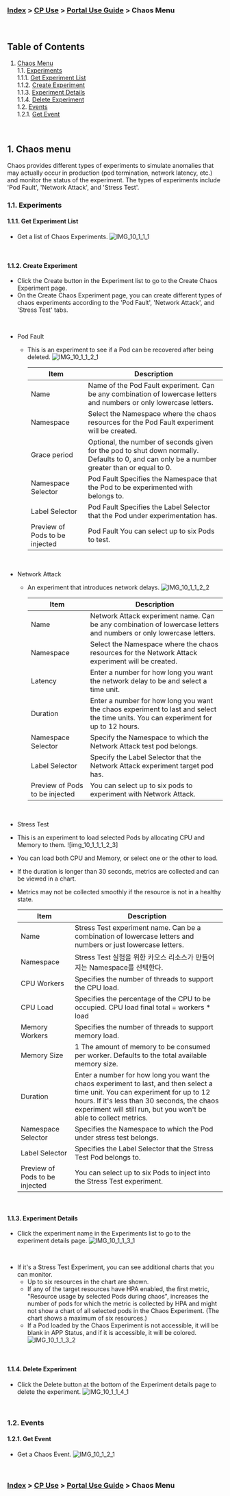 ### [Index](https://github.com/K-PaaS/cp-guide-eng) > [CP Use](../Readme.md) >  [Portal Use Guide](./cp-portal-use-guide.md) >  Chaos Menu

<br>

## Table of Contents

1. [Chaos Menu](#1)  
   1.1. [Experiments](#1-1)  
   1.1.1. [Get Experiment List](#1-1-1)  
   1.1.2. [Create Experiment](#1-1-2)  
   1.1.3. [Experiment Details](#1-1-3)  
   1.1.4. [Delete Experiment](#1-1-4)  
   1.2. [Events](#1-2)   
   1.2.1. [Get Event](#1-2-1)  
<br>

## <div id='1'/> 1. Chaos menu
Chaos provides different types of experiments to simulate anomalies that may actually occur in production (pod termination, network latency, etc.) and monitor the status of the experiment.
The types of experiments include 'Pod Fault', 'Network Attack', and 'Stress Test'.

### <div id='1-1'/> 1.1. Experiments
#### <div id='1-1-1'/> 1.1.1. Get Experiment List
- Get a list of Chaos Experiments.
  ![IMG_10_1_1_1]

<br>

#### <div id='1-1-2'/> 1.1.2. Create Experiment
- Click the Create button in the Experiment list to go to the Create Chaos Experiment page.
- On the Create Chaos Experiment page, you can create different types of chaos experiments according to the 'Pod Fault', 'Network Attack', and 'Stress Test' tabs.

<br>

- Pod Fault
    - This is an experiment to see if a Pod can be recovered after being deleted.
      ![IMG_10_1_1_2_1]

      <table>
      <thead>
        <tr>
          <th>Item</th>
          <th>Description</th>
        </tr>
      </thead>
      <tbody>
        <tr>
          <td>Name</td>
          <td>Name of the Pod Fault experiment. Can be any combination of lowercase letters and numbers or only lowercase letters.</td>
        </tr>
        <tr>
          <td>Namespace</td>
          <td>Select the Namespace where the chaos resources for the Pod Fault experiment will be created.</td>
        </tr>
        <tr>
          <td>Grace period</td>
          <td>Optional, the number of seconds given for the pod to shut down normally. Defaults to 0, and can only be a number greater than or equal to 0.</td>
        </tr>
        <tr>
          <td>Namespace Selector</td>
          <td>Pod Fault Specifies the Namespace that the Pod to be experimented with belongs to.</td>
        </tr>
        <tr>
          <td>Label Selector</td>
          <td>Pod Fault Specifies the Label Selector that the Pod under experimentation has.</td>
        </tr>
        <tr>
          <td>Preview of Pods to be injected</td>
          <td>Pod Fault You can select up to six Pods to test.</td>
        </tr>
      </tbody>
      </table>

<br>

- Network Attack
    - An experiment that introduces network delays.
      ![IMG_10_1_1_2_2]

      <table>
      <thead>
        <tr>
          <th>Item</th>
          <th>Description</th>
        </tr>
      </thead>
      <tbody>
        <tr>
          <td>Name</td>
          <td>Network Attack experiment name. Can be any combination of lowercase letters and numbers or only lowercase letters.</td>
        </tr>
        <tr>
          <td>Namespace</td>
          <td>Select the Namespace where the chaos resources for the Network Attack experiment will be created.</td>
        </tr>
        <tr>
          <td>Latency</td>
          <td>Enter a number for how long you want the network delay to be and select a time unit.</td>
        </tr>
        <tr>
          <td>Duration</td>
          <td>Enter a number for how long you want the chaos experiment to last and select the time units. You can experiment for up to 12 hours.</td>
        </tr>
        <tr>
          <td>Namespace Selector</td>
          <td>Specify the Namespace to which the Network Attack test pod belongs.</td>
        </tr>
        <tr>
          <td>Label Selector</td>
          <td>Specify the Label Selector that the Network Attack experiment target pod has.</td>
        </tr>
        <tr>
          <td>Preview of Pods to be injected</td>
          <td>You can select up to six pods to experiment with Network Attack.</td>
        </tr>
      </tbody>
      </table>

<br>

-  Stress Test
- This is an experiment to load selected Pods by allocating CPU and Memory to them.
  ![img_10_1_1_1_2_3]
- You can load both CPU and Memory, or select one or the other to load.
- If the duration is longer than 30 seconds, metrics are collected and can be viewed in a chart.
- Metrics may not be collected smoothly if the resource is not in a healthy state.

    <table>
    <thead>
      <tr>
        <th>Item</th>
        <th>Description</th>
      </tr>
    </thead>
    <tbody>
      <tr>
        <td>Name</td>
        <td>Stress Test experiment name. Can be a combination of lowercase letters and numbers or just lowercase letters.</td>
      </tr>
      <tr>
        <td>Namespace</td>
        <td>Stress Test 실험을 위한 카오스 리소스가 만들어지는 Namespace를 선택한다.</td>
      </tr>
      <tr>
        <td>CPU Workers</td>
        <td>Specifies the number of threads to support the CPU load.</td>
      </tr>
      <tr>
        <td>CPU Load</td>
        <td>Specifies the percentage of the CPU to be occupied. CPU load final total = workers * load</td>
      </tr>
      <tr>
        <td>Memory Workers</td>
        <td>Specifies the number of threads to support memory load.</td>
      </tr>
      <tr>
        <td>Memory Size</td>
        <td>1 The amount of memory to be consumed per worker. Defaults to the total available memory size.</td>
      </tr>
      <tr>
        <td>Duration</td>
        <td>Enter a number for how long you want the chaos experiment to last, and then select a time unit. You can experiment for up to 12 hours. If it's less than 30 seconds, the chaos experiment will still run, but you won't be able to collect metrics.</td>
      </tr>
      <tr>
        <td>Namespace Selector</td>
        <td>Specifies the Namespace to which the Pod under stress test belongs.</td>
      </tr>
      <tr>
        <td>Label Selector</td>
        <td>Specifies the Label Selector that the Stress Test Pod belongs to.</td>
      </tr>
      <tr>
        <td>Preview of Pods to be injected</td>
        <td>You can select up to six Pods to inject into the Stress Test experiment.</td>
      </tr>
    </tbody>
    </table>

<br>

#### <div id='1-1-3'/> 1.1.3. Experiment Details
- Click the experiment name in the Experiments list to go to the experiment details page.
  ![IMG_10_1_1_3_1]

<br>

- If it's a Stress Test Experiment, you can see additional charts that you can monitor.
    - Up to six resources in the chart are shown.
    - If any of the target resources have HPA enabled, the first metric, "Resource usage by selected Pods during chaos", increases the number of pods for which the metric is collected by HPA and might not show a chart of all selected pods in the Chaos Experiment. (The chart shows a maximum of six resources.)
    - If a Pod loaded by the Chaos Experiment is not accessible, it will be blank in APP Status, and if it is accessible, it will be colored.
      ![IMG_10_1_1_3_2]

<br>

#### <div id='1-1-4'/> 1.1.4. Delete Experiment
- Click the Delete button at the bottom of the Experiment details page to delete the experiment.
  ![IMG_10_1_1_4_1]

<br>

### <div id='1-2'/> 1.2. Events
#### <div id='1-2-1'/> 1.2.1. Get Event
- Get a Chaos Event.
  ![IMG_10_1_2_1]


<br>

### [Index](https://github.com/K-PaaS/cp-guide-eng) > [CP Use](../Readme.md) >  [Portal Use Guide](./cp-portal-use-guide.md) >  Chaos Menu
[IMG_10_1_1_1]:../images/portal/IMG_10_1_1_1.png
[IMG_10_1_1_2_1]:../images/portal/IMG_10_1_1_2_1.png
[IMG_10_1_1_2_2]:../images/portal/IMG_10_1_1_2_2.png
[IMG_10_1_1_2_3]:../images/portal/IMG_10_1_1_2_3.png
[IMG_10_1_1_3_1]:../images/portal/IMG_10_1_1_3_1.png
[IMG_10_1_1_3_2]:../images/portal/IMG_10_1_1_3_2.png
[IMG_10_1_1_4_1]:../images/portal/IMG_10_1_1_4_1.png
[IMG_10_1_2_1]:../images/portal/IMG_10_1_2_1.png
